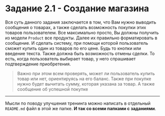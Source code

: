 # Задание 2.1 - Создание магазина

Вся суть данного задания заключается в том, что Вам нужно выводить сообщения о товарах, а также сделать
возможность покупки этих товаров пользователем. Все максимально просто, Вы должны получить из модели `Product` все продукты.
Далее их правильно форматировать в сообщение. И сделать систему, при помощи которой пользователь сможет купить один
из товаров по его цене. Будь то кнопки или введение текста. Также должна быть возможность отмены сделки.
То есть, когда пользователь выбирает товар, у него спрашивает подтверждение приобретения.

> Важно при этом всем проверять, может ли пользователь купить товар или нет, ориентируясь на его баланс.
Также при покупке нужно будет вычитать сумму, которая указана за товар. А также сообщение об успешной покупке

____

Мысли по поводу улучшения тренинга можно написать в отдельный `README.md` файл в этой же папке. **И так со всеми папками с заданиями**.

